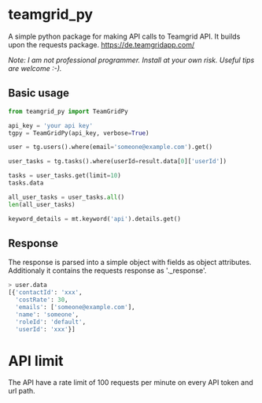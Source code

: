 # teamgrid_py

A simple python package for making API calls to Teamgrid API. It builds upon the requests package.
https://de.teamgridapp.com/

*Note: I am not professional programmer. Install at your own risk. Useful tips are welcome :-).*


## Basic usage
```python
from teamgrid_py import TeamGridPy

api_key = 'your api key'
tgpy = TeamGridPy(api_key, verbose=True)

user = tg.users().where(email='someone@example.com').get()

user_tasks = tg.tasks().where(userId=result.data[0]['userId'])

tasks = user_tasks.get(limit=10)
tasks.data

all_user_tasks = user_tasks.all()
len(all_user_tasks)

keyword_details = mt.keyword('api').details.get()
```

## Response
The response is parsed into a simple object with fields as object attributes. Additionaly it contains the requests response as '._response'.
```python
> user.data
[{'contactId': 'xxx',
  'costRate': 30,
  'emails': ['someone@example.com'],
  'name': 'someone',
  'roleId': 'default',
  'userId': 'xxx'}]
```


API limit
=========
The API have a rate limit of 100 requests per minute on every API token and url path.